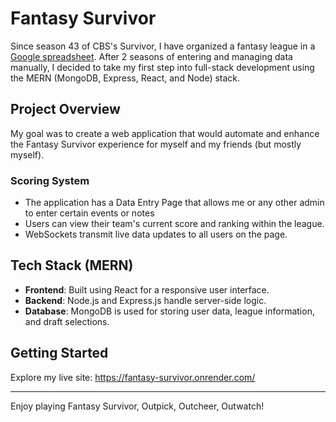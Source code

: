 # Fantasy Survivor

Since season 43 of CBS's Survivor, I have organized a fantasy league in a [Google spreadsheet](https://docs.google.com/spreadsheets/d/1r-NaIVlpTl0q5TIwV2m-TI-IbDi1KWd4HzBlzF1r6Eg/edit?usp=sharing). After 2 seasons of entering and managing data manually, I decided to take my first step into full-stack development using the MERN (MongoDB, Express, React, and Node) stack.

## Project Overview

My goal was to create a web application that would automate and enhance the Fantasy Survivor experience for myself and my friends (but mostly myself).

### Scoring System

- The application has a Data Entry Page that allows me or any other admin to enter certain events or notes 
- Users can view their team's current score and ranking within the league.
- WebSockets transmit live data updates to all users on the page.

## Tech Stack (MERN)

- **Frontend**: Built using React for a responsive user interface.
- **Backend**: Node.js and Express.js handle server-side logic.
- **Database**: MongoDB is used for storing user data, league information, and draft selections.

## Getting Started

Explore my live site: https://fantasy-survivor.onrender.com/

---

Enjoy playing Fantasy Survivor, Outpick, Outcheer, Outwatch!
